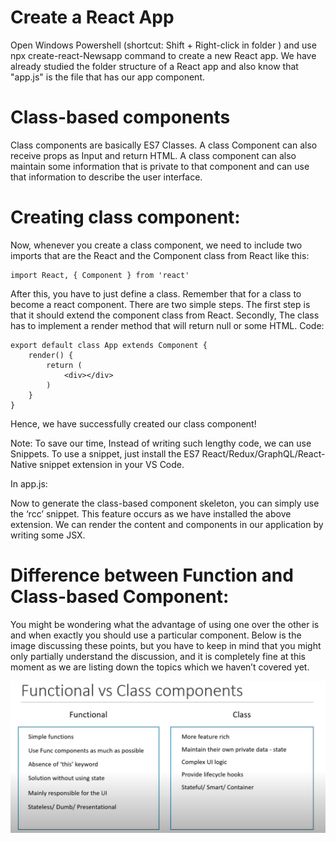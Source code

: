# Create a React App
Open Windows Powershell (shortcut: Shift + Right-click in folder ) and use npx create-react-Newsapp command to create a new React app. We have already studied the folder structure of a React app and also know that "app.js" is the file that has our app component.

# Class-based components
Class components are basically ES7 Classes. A class Component can also receive props as Input and return HTML. A class component can also maintain some information that is private to that component and can use that information to describe the user interface. 
# Creating class component:
Now, whenever you create a class component, we need to include two imports that are the React and the Component class from React like this:

```
import React, { Component } from 'react'
```
After this, you have to just define a class. Remember that for a class to become a react component. There are two simple steps. The first step is that it should extend the component class from React. Secondly, The class has to implement a render method that will return null or some HTML. Code:

```
export default class App extends Component {
    render() {
        return (
            <div></div>
        )
    }
}
```
Hence, we have successfully created our class component! 

Note: To save our time, Instead of writing such lengthy code, we can use Snippets. To use a snippet, just install the ES7 React/Redux/GraphQL/React-Native snippet extension in your VS Code.

In app.js:

Now to generate the class-based component skeleton, you can simply use the ‘rcc’ snippet. This feature occurs as we have installed the above extension. We can render the content and components in our application by writing some JSX.

# Difference between Function and Class-based Component:
You might be wondering what the advantage of using one over the other is and when exactly you should use a particular component. Below is the image discussing these points, but you have to keep in mind that you might only partially understand the discussion, and it is completely fine at this moment as we are listing down the topics which we haven’t covered yet.

![screenshot](ss.png)
